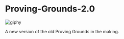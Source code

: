 # Proving-Grounds-2.0

![giphy](https://github.com/Henke-gh/Proving-Grounds-2.0/assets/77665143/25700d1e-5ebb-40c2-bd40-5412e2d381bd)

A new version of the old Proving Grounds in the making.
